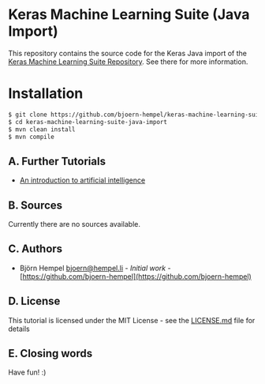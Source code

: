 # Keras Machine Learning Suite (Java Import)

This repository contains the source code for the Keras Java import of the [Keras Machine Learning Suite Repository](https://github.com/bjoern-hempel/keras-machine-learning-suite). See there for more information.

# Installation

```bash
$ git clone https://github.com/bjoern-hempel/keras-machine-learning-suite-java-import.git
$ cd keras-machine-learning-suite-java-import
$ mvn clean install
$ mvn compile
```

## A. Further Tutorials

* [An introduction to artificial intelligence](https://github.com/friends-of-ai/an-introduction-to-artificial-intelligence)

## B. Sources

Currently there are no sources available.

## C. Authors

* Björn Hempel <bjoern@hempel.li> - _Initial work_ - [https://github.com/bjoern-hempel](https://github.com/bjoern-hempel)

## D. License

This tutorial is licensed under the MIT License - see the [LICENSE.md](/LICENSE.md) file for details

## E. Closing words

Have fun! :)
